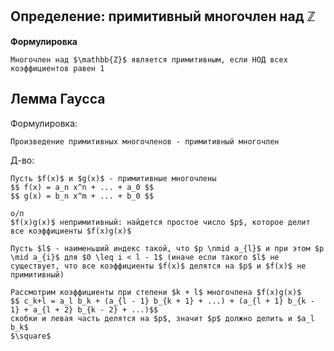 ## Определение: примитивный многочлен над $\mathbb{Z}$
**Формулировка**
```spoiler-markdown
Многочлен над $\mathbb{Z}$ является примитивным, если НОД всех коэффициентов равен 1
```

## Лемма Гаусса
Формулировка:
```spoiler-markdown
Произведение примитивных многочленов - примитивный многочлен
```
Д-во:
```spoiler-markdown
Пусть $f(x)$ и $g(x)$ - примитивные многочлены
$$ f(x) = a_n x^n + ... + a_0 $$
$$ g(x) = b_n x^m + ... + b_0 $$

о/п
$f(x)g(x)$ непримитивный: найдется простое число $p$, которое делит все коэффициенты $f(x)g(x)$

Пусть $l$ - наименьший индекс такой, что $p \nmid a_{l}$ и при этом $p \mid a_{i}$ для $0 \leq i < l - 1$ (иначе если такого $l$ не существует, что все коэффициенты $f(x)$ делятся на $p$ и $f(x)$ не примитивный)

Рассмотрим коэффициенты при степени $k + l$ многочлена $f(x)g(x)$
$$ c_k+l = a_l b_k + (a_{l - 1} b_{k + 1} + ...) + (a_{l + 1} b_{k - 1} + a_{l + 2} b_{k - 2} + ...)$$
скобки и левая часть делятся на $p$, значит $p$ должно делить и $a_l b_k$
$\square$
```

